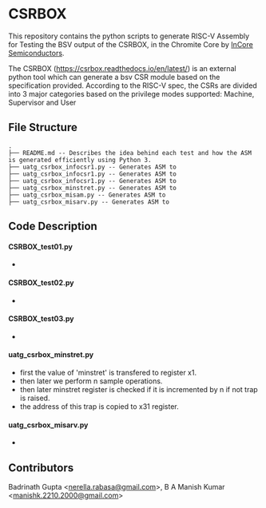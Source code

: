 # CSRBOX
This repository contains the python scripts to generate RISC-V Assembly for Testing the BSV output of the CSRBOX, in the Chromite Core by [InCore Semiconductors](https://incoresemi.com/).

The CSRBOX (https://csrbox.readthedocs.io/en/latest/) is an external python tool which can generate a
bsv CSR module based on the specification provided. According to the RISC-V spec, the CSRs are divided
into 3 major categories based on the privilege modes supported: Machine, Supervisor and User

## File Structure
```
.
├── README.md -- Describes the idea behind each test and how the ASM is generated efficiently using Python 3.
├── uatg_csrbox_infocsr1.py -- Generates ASM to 
├── uatg_csrbox_infocsr1.py -- Generates ASM to 
├── uatg_csrbox_infocsr1.py -- Generates ASM to 
├── uatg_csrbox_minstret.py -- Generates ASM to 
├── uatg_csrbox_misam.py -- Generates ASM to 
├── uatg_csrbox_misarv.py -- Generates ASM to 
```

## Code Description

#### CSRBOX_test01.py
- 
#### CSRBOX_test02.py
- 
#### CSRBOX_test03.py
-
#### uatg_csrbox_minstret.py
- first the value of 'minstret' is transfered to register x1.
- then later we perform n sample operations.
- then later minstret register is checked if it is incremented by n if not trap is raised.
- the address of this trap is copied to x31 register.

#### uatg_csrbox_misarv.py
- 


## Contributors
Badrinath Gupta <<nerella.rabasa@gmail.com>>,
B A Manish Kumar <<manishk.2210.2000@gmail.com>>
